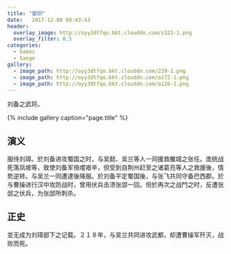 ```yaml
---
title: "雷铜"
date:   2017-12-08 08:43:43
header:
  overlay_image: http://oyy3dtfqo.bkt.clouddn.com/s321-1.png
  overlay_filter: 0.5
categories:
  - Games
  - Sango
gallery:
  - image_path: http://oyy3dtfqo.bkt.clouddn.com/229-1.png
  - image_path: http://oyy3dtfqo.bkt.clouddn.com/a172-1.png
  - image_path: http://oyy3dtfqo.bkt.clouddn.com/a126-1.png
---
```


刘备之武将。

{% include gallery caption="page.title" %}

## 演义

服侍刘璋。於刘备进攻蜀国之时，与吴懿、吴兰等人一同援救雒城之张任。庞统战死落凤坡等，致使刘备军倍嚐艰辛，但受到自荆州赶至之诸葛亮等人之救援後，情势逆转。与吴兰一同遭逮後降服。於刘备平定蜀国後，与张飞共同守备巴西郡。於与曹操进行汉中攻防战时，曾用伏兵击溃张郃一回。但於再次之战鬥之时，反遭张郃之伏兵，为张郃所刺杀。

## 正史

並无成为刘璋部下之记载。２１８年，与吴兰共同进攻武都，却遭曹操军歼灭，战败而死。